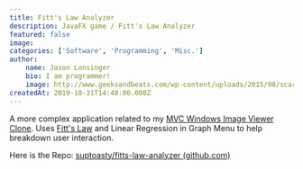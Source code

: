 ```yaml
---
title: Fitt's Law Analyzer
description: JavaFX game / Fitt's Law Analyzer
featured: false
image: 
categories: ['Software', 'Programming', 'Misc.']
author:
    name: Jason Lonsinger
    bio: I am programmer!
    image: http://www.geeksandbeats.com/wp-content/uploads/2015/08/scared-batman.jpeg
createdAt: 2019-10-31T14:48:00.000Z
---
```


<p>A more complex application related to my <a href="https://miniman-web.web.app/blog/AwSGX8iAWkftsSvQLEES" rel="noopener noreferrer nofollow">MVC Windows Image Viewer Clone</a>. Uses <a href="https://en.wikipedia.org/wiki/Fitts%27s_law" rel="noopener noreferrer nofollow">Fitt's Law</a> and Linear Regression in Graph Menu to help breakdown user interaction.</p><p>Here is the Repo: <a href="https://github.com/suptoasty/fitts-law-analyzer" rel="noopener noreferrer nofollow">suptoasty/fitts-law-analyzer (github.com)</a></p>
<p>
<dynamic-image src="fitts-law-1.png" caption="" ref="">
</p>
<p>
<dynamic-image src="fitts-law-2.png" caption="" ref="">
</p>